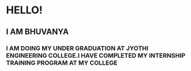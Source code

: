 # HELLO!
## I AM BHUVANYA
### I AM DOING MY UNDER GRADUATION AT JYOTHI ENGINEERING COLLEGE.I HAVE COMPLETED MY INTERNSHIP TRAINING PROGRAM AT MY COLLEGE




